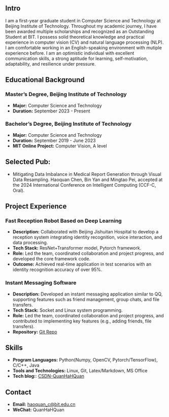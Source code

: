 ## Intro
I am a first-year graduate student in Computer Science and Technology at Beijing Institute of Technology. Throughout my academic journey, I have been awarded multiple scholarships and recognized as an Outstanding Student at BIT. 
I possess solid theoretical knowledge and practical experience in computer vision (CV) and natural language processing (NLP). I am comfortable working in an English-speaking environment with mutiple experience before. I am an optimistic individual with excellent communication skills, a strong aptitude for learning, self-motivation, adaptability, and resilience under pressure.

## Educational Background
### Master’s Degree, Beijing Institute of Technology
- **Major:** Computer Science and Technology
- **Duration:** September 2023 - Present

### Bachelor’s Degree, Beijing Institute of Technology
- **Major:** Computer Science and Technology
- **Duration:** September 2019 - June 2023
- **MIT Online Project:** Computer Vision, A level
  
## Selected Pub:
- Mitigating Data Imbalance in Medical Report Generation through Visual Data Resampling. Haoquan Chen, Bin Yan and Mingtao Pei, accepted at the 2024 International Conference on Intelligent Computing (CCF-C, Oral).

## Project Experience
### Fast Reception Robot Based on Deep Learning
- **Description:** Collaborated with Beijing Jishuitan Hospital to develop a reception system integrating identity recognition, voice interaction, and data processing.
- **Tech Stack:** ResNet+Transformer model, Pytorch framework.
- **Role:** Led the team, coordinated collaboration and project progress, and developed the core framework code.
- **Outcome:** Achieved real-time application in test scenarios with an identity recognition accuracy of over 95%.

### Instant Messaging Software
- **Description:** Developed an instant messaging application similar to QQ, supporting features such as friend management, group chats, and file transfers.
- **Tech Stack:** Socket and Linux system programming.
- **Role:** Led the team, coordinated collaboration and project progress, and contributed to implementing key features (e.g., adding friends, file transfers).
- **Repository:** [Git Repo](https://gitee.com/chadwick/team-of-three)

## Skills
- **Program Languages:** Python(Numpy, OpenCV, Pytorch/TensorFlow), C/C++, Java
- **Tools and Technologies:** Linux, Git, Latex/Markdown, MS Office
- **Tech blog:**: [CSDN-QuanHaHQuan](https://blog.csdn.net/c_h_q_)


## Contact
- **Email:** haoquan_c@bit.edu.cn
- **WeChat:** QuanHaHQuan

